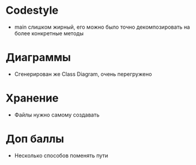# Codestyle
- main слишком жирный, его можно было точно декомпозировать на более конкретные методы

# Диаграммы
- Сгенерирован же Class Diagram, очень перегружено

# Хранение
- Файлы нужно самому создавать

# Доп баллы
- Несколько способов поменять пути